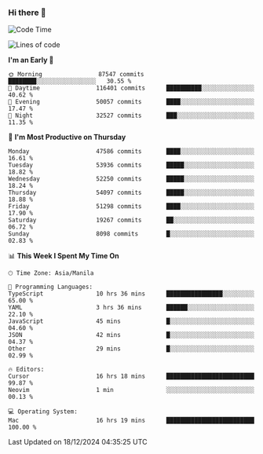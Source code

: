 ### Hi there 👋

<!--START_SECTION:waka-->
![Code Time](http://img.shields.io/badge/Code%20Time-5%2C754%20hrs%2027%20mins-blue)

![Lines of code](https://img.shields.io/badge/From%20Hello%20World%20I%27ve%20Written-113.4%20million%20lines%20of%20code-blue)

**I'm an Early 🐤** 

```text
🌞 Morning                87547 commits       ████████░░░░░░░░░░░░░░░░░   30.55 % 
🌆 Daytime                116401 commits      ██████████░░░░░░░░░░░░░░░   40.62 % 
🌃 Evening                50057 commits       ████░░░░░░░░░░░░░░░░░░░░░   17.47 % 
🌙 Night                  32527 commits       ███░░░░░░░░░░░░░░░░░░░░░░   11.35 % 
```
📅 **I'm Most Productive on Thursday** 

```text
Monday                   47586 commits       ████░░░░░░░░░░░░░░░░░░░░░   16.61 % 
Tuesday                  53936 commits       █████░░░░░░░░░░░░░░░░░░░░   18.82 % 
Wednesday                52250 commits       █████░░░░░░░░░░░░░░░░░░░░   18.24 % 
Thursday                 54097 commits       █████░░░░░░░░░░░░░░░░░░░░   18.88 % 
Friday                   51298 commits       ████░░░░░░░░░░░░░░░░░░░░░   17.90 % 
Saturday                 19267 commits       ██░░░░░░░░░░░░░░░░░░░░░░░   06.72 % 
Sunday                   8098 commits        █░░░░░░░░░░░░░░░░░░░░░░░░   02.83 % 
```


📊 **This Week I Spent My Time On** 

```text
🕑︎ Time Zone: Asia/Manila

💬 Programming Languages: 
TypeScript               10 hrs 36 mins      ████████████████░░░░░░░░░   65.00 % 
YAML                     3 hrs 36 mins       ██████░░░░░░░░░░░░░░░░░░░   22.10 % 
JavaScript               45 mins             █░░░░░░░░░░░░░░░░░░░░░░░░   04.60 % 
JSON                     42 mins             █░░░░░░░░░░░░░░░░░░░░░░░░   04.37 % 
Other                    29 mins             █░░░░░░░░░░░░░░░░░░░░░░░░   02.99 % 

🔥 Editors: 
Cursor                   16 hrs 18 mins      █████████████████████████   99.87 % 
Neovim                   1 min               ░░░░░░░░░░░░░░░░░░░░░░░░░   00.13 % 

💻 Operating System: 
Mac                      16 hrs 19 mins      █████████████████████████   100.00 % 
```


 Last Updated on 18/12/2024 04:35:25 UTC
<!--END_SECTION:waka-->


<!--
**rad182/rad182** is a ✨ _special_ ✨ repository because its `README.md` (this file) appears on your GitHub profile.

Here are some ideas to get you started:

- 🔭 I’m currently working on ...
- 🌱 I’m currently learning ...
- 👯 I’m looking to collaborate on ...
- 🤔 I’m looking for help with ...
- 💬 Ask me about ...
- 📫 How to reach me: ...
- 😄 Pronouns: ...
- ⚡ Fun fact: ...
-->
